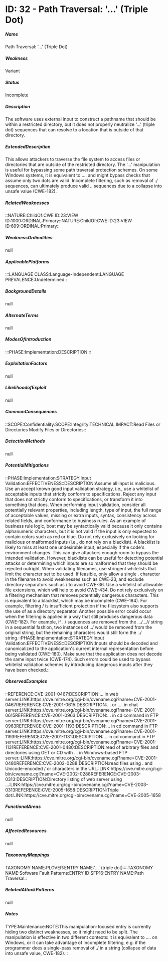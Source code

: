 # ID: 32 - Path Traversal: '...' (Triple Dot)
<h5>Name</h5>Path Traversal: '...' (Triple Dot)
<h5>Weakness</h5>Variant
<h5>Status</h5>Incomplete
<h5>Description</h5>The software uses external input to construct a pathname that should be within a restricted directory, but it does not properly neutralize '...' (triple dot) sequences that can resolve to a location that is outside of that directory.
<h5>ExtendedDescription</h5>This allows attackers to traverse the file system to access files or directories that are outside of the restricted directory. The '...' manipulation is useful for bypassing some path traversal protection schemes. On some Windows systems, it is equivalent to .... and might bypass checks that assume only two dots are valid. Incomplete filtering, such as removal of ./ sequences, can ultimately produce valid .. sequences due to a collapse into unsafe value (CWE-182).
<h5>RelatedWeaknesses</h5>::NATURE:ChildOf:CWE ID:23:VIEW ID:1000:ORDINAL:Primary::NATURE:ChildOf:CWE ID:23:VIEW ID:699:ORDINAL:Primary::
<h5>WeaknessOrdinalities</h5>null
<h5>ApplicablePlatforms</h5>:::LANGUAGE CLASS:Language-Independent:LANGUAGE PREVALENCE:Undetermined::
<h5>BackgroundDetails</h5>null
<h5>AlternateTerms</h5>null
<h5>ModesOfIntroduction</h5>:::PHASE:Implementation:DESCRIPTION:::
<h5>ExploitationFactors</h5>null
<h5>LikelihoodofExploit</h5>null
<h5>CommonConsequences</h5>::SCOPE:Confidentiality:SCOPE:Integrity:TECHNICAL IMPACT:Read Files or Directories Modify Files or Directories::
<h5>DetectionMethods</h5>null
<h5>PotentialMitigations</h5>::PHASE:Implementation:STRATEGY:Input Validation:EFFECTIVENESS::DESCRIPTION:Assume all input is malicious. Use an accept known good input validation strategy, i.e., use a whitelist of acceptable inputs that strictly conform to specifications. Reject any input that does not strictly conform to specifications, or transform it into something that does. When performing input validation, consider all potentially relevant properties, including length, type of input, the full range of acceptable values, missing or extra inputs, syntax, consistency across related fields, and conformance to business rules. As an example of business rule logic, boat may be syntactically valid because it only contains alphanumeric characters, but it is not valid if the input is only expected to contain colors such as red or blue. Do not rely exclusively on looking for malicious or malformed inputs (i.e., do not rely on a blacklist). A blacklist is likely to miss at least one undesirable input, especially if the code's environment changes. This can give attackers enough room to bypass the intended validation. However, blacklists can be useful for detecting potential attacks or determining which inputs are so malformed that they should be rejected outright. When validating filenames, use stringent whitelists that limit the character set to be used. If feasible, only allow a single . character in the filename to avoid weaknesses such as CWE-23, and exclude directory separators such as / to avoid CWE-36. Use a whitelist of allowable file extensions, which will help to avoid CWE-434. Do not rely exclusively on a filtering mechanism that removes potentially dangerous characters. This is equivalent to a blacklist, which may be incomplete (CWE-184). For example, filtering / is insufficient protection if the filesystem also supports the use of as a directory separator. Another possible error could occur when the filtering is applied in a way that still produces dangerous data (CWE-182). For example, if ../ sequences are removed from the .../...// string in a sequential fashion, two instances of ../ would be removed from the original string, but the remaining characters would still form the ../ string.::PHASE:Implementation:STRATEGY:Input Validation:EFFECTIVENESS::DESCRIPTION:Inputs should be decoded and canonicalized to the application's current internal representation before being validated (CWE-180). Make sure that the application does not decode the same input twice (CWE-174). Such errors could be used to bypass whitelist validation schemes by introducing dangerous inputs after they have been checked.::
<h5>ObservedExamples</h5>::REFERENCE:CVE-2001-0467:DESCRIPTION:... in web server:LINK:https://cve.mitre.org/cgi-bin/cvename.cgi?name=CVE-2001-0467REFERENCE:CVE-2001-0615:DESCRIPTION:... or .... in chat server:LINK:https://cve.mitre.org/cgi-bin/cvename.cgi?name=CVE-2001-0615REFERENCE:CVE-2001-0963:DESCRIPTION:... in cd command in FTP server:LINK:https://cve.mitre.org/cgi-bin/cvename.cgi?name=CVE-2001-0963REFERENCE:CVE-2001-1193:DESCRIPTION:... in cd command in FTP server:LINK:https://cve.mitre.org/cgi-bin/cvename.cgi?name=CVE-2001-1193REFERENCE:CVE-2001-1131:DESCRIPTION:... in cd command in FTP server:LINK:https://cve.mitre.org/cgi-bin/cvename.cgi?name=CVE-2001-1131REFERENCE:CVE-2001-0480:DESCRIPTION:read of arbitrary files and directories using GET or CD with ... in Windows-based FTP server.:LINK:https://cve.mitre.org/cgi-bin/cvename.cgi?name=CVE-2001-0480REFERENCE:CVE-2002-0288:DESCRIPTION:read files using . and Unicode-encoded / or characters in the URL.:LINK:https://cve.mitre.org/cgi-bin/cvename.cgi?name=CVE-2002-0288REFERENCE:CVE-2003-0313:DESCRIPTION:Directory listing of web server using ...:LINK:https://cve.mitre.org/cgi-bin/cvename.cgi?name=CVE-2003-0313REFERENCE:CVE-2005-1658:DESCRIPTION:Triple dot:LINK:https://cve.mitre.org/cgi-bin/cvename.cgi?name=CVE-2005-1658
<h5>FunctionalAreas</h5>null
<h5>AffectedResources</h5>null
<h5>TaxonomyMappings</h5>TAXONOMY NAME:PLOVER:ENTRY NAME:'...' (triple dot)::::TAXONOMY NAME:Software Fault Patterns:ENTRY ID:SFP16:ENTRY NAME:Path Traversal::
<h5>RelatedAttackPatterns</h5>null
<h5>Notes</h5>TYPE:Maintenance:NOTE:This manipulation-focused entry is currently hiding two distinct weaknesses, so it might need to be split. The manipulation is effective in two different contexts: it is equivalent to .... on Windows, or it can take advantage of incomplete filtering, e.g. if the programmer does a single-pass removal of ./ in a string (collapse of data into unsafe value, CWE-182).::

